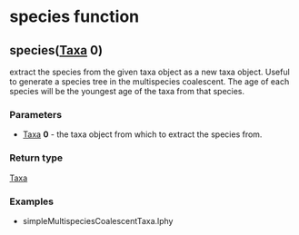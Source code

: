 species function
================
species([Taxa](../types/Taxa.md) **0**)
---------------------------------------

extract the species from the given taxa object as a new taxa object. Useful to generate a species tree in the multispecies coalescent. The age of each species will be the youngest age of the taxa from that species.

### Parameters

- [Taxa](../types/Taxa.md) **0** - the taxa object from which to extract the species from.

### Return type

[Taxa](../types/Taxa.md)


### Examples

- simpleMultispeciesCoalescentTaxa.lphy



